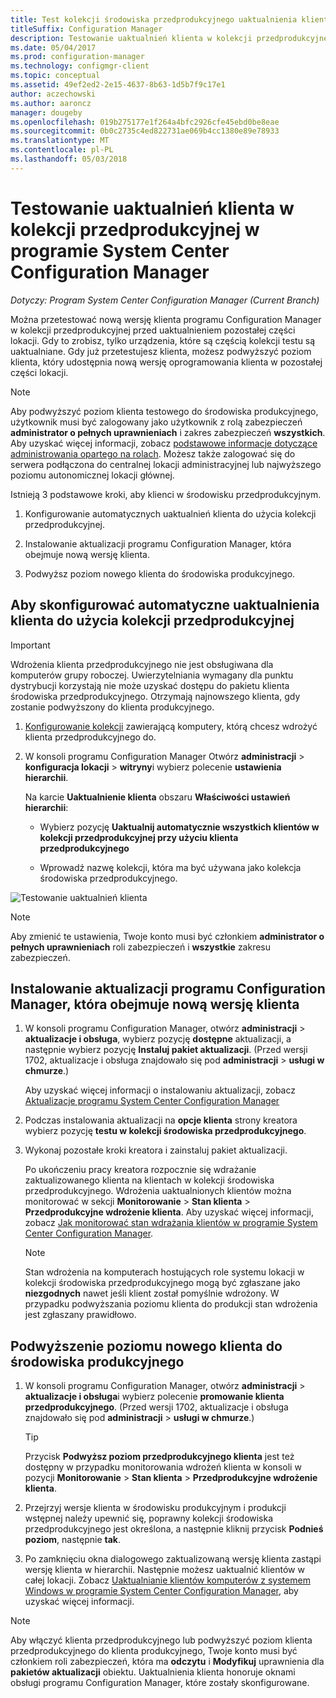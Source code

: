 ```yaml
---
title: Test kolekcji środowiska przedprodukcyjnego uaktualnienia klienta
titleSuffix: Configuration Manager
description: Testowanie uaktualnień klienta w kolekcji przedprodukcyjnej w programie System Center Configuration Manager.
ms.date: 05/04/2017
ms.prod: configuration-manager
ms.technology: configmgr-client
ms.topic: conceptual
ms.assetid: 49ef2ed2-2e15-4637-8b63-1d5b7f9c17e1
author: aczechowski
ms.author: aaroncz
manager: dougeby
ms.openlocfilehash: 019b275177e1f264a4bfc2926cfe45ebd0be8eae
ms.sourcegitcommit: 0b0c2735c4ed822731ae069b4cc1380e89e78933
ms.translationtype: MT
ms.contentlocale: pl-PL
ms.lasthandoff: 05/03/2018
---
```

# <a name="how-to-test-client-upgrades-in-a-pre-production-collection-in-system-center-configuration-manager"></a>Testowanie uaktualnień klienta w kolekcji przedprodukcyjnej w programie System Center Configuration Manager

*Dotyczy: Program System Center Configuration Manager (Current Branch)*

Można przetestować nową wersję klienta programu Configuration Manager w kolekcji przedprodukcyjnej przed uaktualnieniem pozostałej części lokacji.  Gdy to zrobisz, tylko urządzenia, które są częścią kolekcji testu są uaktualniane. Gdy już przetestujesz klienta, możesz podwyższyć poziom klienta, który udostępnia nową wersję oprogramowania klienta w pozostałej części lokacji.

> [!NOTE]
> Aby podwyższyć poziom klienta testowego do środowiska produkcyjnego, użytkownik musi być zalogowany jako użytkownik z rolą zabezpieczeń **administrator o pełnych uprawnieniach** i zakres zabezpieczeń **wszystkich**. Aby uzyskać więcej informacji, zobacz [podstawowe informacje dotyczące administrowania opartego na rolach](/sccm/core/understand/fundamentals-of-role-based-administration). Możesz także zalogować się do serwera podłączona do centralnej lokacji administracyjnej lub najwyższego poziomu autonomicznej lokacji głównej.

 Istnieją 3 podstawowe kroki, aby klienci w środowisku przedprodukcyjnym.  

1.  Konfigurowanie automatycznych uaktualnień klienta do użycia kolekcji przedprodukcyjnej.  

2.  Instalowanie aktualizacji programu Configuration Manager, która obejmuje nową wersję klienta.  

3.  Podwyższ poziom nowego klienta do środowiska produkcyjnego.  

##  <a name="to-configure-automatic-client-upgrades-to-use-a-pre-production-collection"></a>Aby skonfigurować automatyczne uaktualnienia klienta do użycia kolekcji przedprodukcyjnej  
> [!IMPORTANT]
> Wdrożenia klienta przedprodukcyjnego nie jest obsługiwana dla komputerów grupy roboczej. Uwierzytelniania wymagany dla punktu dystrybucji korzystają nie może uzyskać dostępu do pakietu klienta środowiska przedprodukcyjnego.  Otrzymają najnowszego klienta, gdy zostanie podwyższony do klienta produkcyjnego.

1. [Konfigurowanie kolekcji](..\collections\create-collections.md) zawierającą komputery, którą chcesz wdrożyć klienta przedprodukcyjnego do.   

1.  W konsoli programu Configuration Manager Otwórz **administracji** > **konfiguracja lokacji** > **witryny**i wybierz polecenie **ustawienia hierarchii**.  

     Na karcie **Uaktualnienie klienta** obszaru **Właściwości ustawień hierarchii**:  

    -   Wybierz pozycję **Uaktualnij automatycznie wszystkich klientów w kolekcji przedprodukcyjnej przy użyciu klienta przedprodukcyjnego**  

    -   Wprowadź nazwę kolekcji, która ma być używana jako kolekcja środowiska przedprodukcyjnego.  

![Testowanie uaktualnień klienta](media/test-client-upgrades.png)

>[!NOTE]
>Aby zmienić te ustawienia, Twoje konto musi być członkiem **administrator o pełnych uprawnieniach** roli zabezpieczeń i **wszystkie** zakresu zabezpieczeń.


##  <a name="to-install-a-configuration-manager-update-that-includes-a-new-version-of-the-client"></a>Instalowanie aktualizacji programu Configuration Manager, która obejmuje nową wersję klienta  

1.  W konsoli programu Configuration Manager, otwórz **administracji** > **aktualizacje i obsługa**, wybierz pozycję **dostępne** aktualizacji, a następnie wybierz pozycję **Instaluj pakiet aktualizacji**. (Przed wersji 1702, aktualizacje i obsługa znajdowało się pod **administracji** > **usługi w chmurze**.)

     Aby uzyskać więcej informacji o instalowaniu aktualizacji, zobacz [Aktualizacje programu System Center Configuration Manager](../../../../core/servers/manage/updates.md)  

2.  Podczas instalowania aktualizacji na **opcje klienta** strony kreatora wybierz pozycję **testu w kolekcji środowiska przedprodukcyjnego**.  

3.  Wykonaj pozostałe kroki kreatora i zainstaluj pakiet aktualizacji.  

     Po ukończeniu pracy kreatora rozpocznie się wdrażanie zaktualizowanego klienta na klientach w kolekcji środowiska przedprodukcyjnego. Wdrożenia uaktualnionych klientów można monitorować w sekcji **Monitorowanie** > **Stan klienta** > **Przedprodukcyjne wdrożenie klienta**. Aby uzyskać więcej informacji, zobacz [Jak monitorować stan wdrażania klientów w programie System Center Configuration Manager](../../../../core/clients/deploy/monitor-client-deployment-status.md).

    > [!NOTE]
    > Stan wdrożenia na komputerach hostujących role systemu lokacji w kolekcji środowiska przedprodukcyjnego mogą być zgłaszane jako **niezgodnych** nawet jeśli klient został pomyślnie wdrożony. W przypadku podwyższania poziomu klienta do produkcji stan wdrożenia jest zgłaszany prawidłowo.

##  <a name="to-promote-the-new-client-to-production"></a>Podwyższenie poziomu nowego klienta do środowiska produkcyjnego  

1.  W konsoli programu Configuration Manager, otwórz **administracji** > **aktualizacje i obsługa**i wybierz polecenie **promowanie klienta przedprodukcyjnego**. (Przed wersji 1702, aktualizacje i obsługa znajdowało się pod **administracji** > **usługi w chmurze**.)

    > [!TIP]
    > Przycisk **Podwyższ poziom przedprodukcyjnego klienta** jest też dostępny w przypadku monitorowania wdrożeń klienta w konsoli w pozycji **Monitorowanie** > **Stan klienta** > **Przedprodukcyjne wdrożenie klienta**.

2.  Przejrzyj wersje klienta w środowisku produkcyjnym i produkcji wstępnej należy upewnić się, poprawny kolekcji środowiska przedprodukcyjnego jest określona, a następnie kliknij przycisk **Podnieś poziom**, następnie **tak**.  

3.  Po zamknięciu okna dialogowego zaktualizowaną wersję klienta zastąpi wersję klienta w hierarchii. Następnie możesz uaktualnić klientów w całej lokacji. Zobacz [Uaktualnianie klientów komputerów z systemem Windows w programie System Center Configuration Manager](../../../../core/clients/manage/upgrade/upgrade-clients-for-windows-computers.md), aby uzyskać więcej informacji.  

>[!NOTE]
>Aby włączyć klienta przedprodukcyjnego lub podwyższyć poziom klienta przedprodukcyjnego do klienta produkcyjnego, Twoje konto musi być członkiem roli zabezpieczeń, która ma **odczytu** i **Modyfikuj** uprawnienia dla **pakietów aktualizacji** obiektu.
>Uaktualnienia klienta honoruje oknami obsługi programu Configuration Manager, które zostały skonfigurowane.
